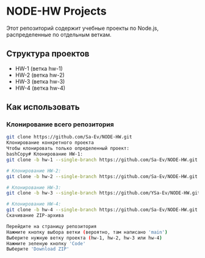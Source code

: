 # NODE-HW Projects

Этот репозиторий содержит учебные проекты по Node.js, распределенные по отдельным веткам.

## Структура проектов

- HW-1 (ветка hw-1)
- HW-2 (ветка hw-2)
- HW-3 (ветка hw-3)
- HW-4 (ветка hw-4)

## Как использовать

### Клонирование всего репозитория

```bash
git clone https://github.com/Sa-Ev/NODE-HW.git
Клонирование конкретного проекта
Чтобы клонировать только определенный проект:
bashCopy# Клонирование HW-1:
git clone -b hw-1 --single-branch https://github.com/Sa-Ev/NODE-HW.git HW-1

# Клонирование HW-2:
git clone -b hw-2 --single-branch https://github.com/Sa-Ev/NODE-HW.git HW-2

# Клонирование HW-3:
git clone -b hw-3 --single-branch https://github.com/YSa-Ev/NODE-HW.git HW-3

# Клонирование HW-4:
git clone -b hw-4 --single-branch https://github.com/Sa-Ev/NODE-HW.git HW-4
Скачивание ZIP-архива

Перейдите на страницу репозитория
Нажмите кнопку выбора ветки (вероятно, там написано 'main')
Выберите нужную ветку проекта (hw-1, hw-2, hw-3 или hw-4)
Нажмите зеленую кнопку 'Code'
Выберите 'Download ZIP'
```
